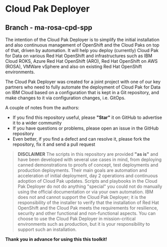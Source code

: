 # Cloud Pak Deployer
## Branch - ma-rosa-cpd-spp 

The intention of the Cloud Pak Deployer is to simplify the initial installation and also continuous management of OpenShift and the Cloud Paks on top of that, driven by automation. It will help you deploy (currently) Cloud Pak for Data on various Red Hat OpenShift and infrastructures such as IBM Cloud ROKS, Azure Red Hat OpenShift (ARO), Red Hat OpenShift on AWS (ROSA), VMWare vSphere and also on existing Red Hat OpenShift environments.

The Cloud Pak Deployer was created for a joint project with one of our key partners who need to fully automate the deployment of Cloud Pak for Data on IBM Cloud based on a configuration that is kept in a Git repository, and make changes to it via configuration changes, i.e. GitOps.

A couple of notes from the authors:
* If you find this repository useful, please **"Star"** it on GitHub to advertise it to a wider community
* If you have questions or problems, please open an issue in the GitHub repository
* Even better, if you find a defect and can resolve it, please fork the repository, fix it and send a pull request

> **DISCLAIMER** The scripts in this repository are provided **"as is"** and have been developed with several use cases in mind, from deploying canned demonstrations to proofs of concept, test deployments and production deployments. Their main goals are automation and acceleration of initial deployment, day 2 operations and continuous adoption of Cloud Pak updates. Scripts and playbooks in the Cloud Pak Deployer do not do anything "special" you could not do manually using the official documentation or via your own automation. IBM does not and cannot support the Cloud Pak Deployer; it is the responsibility of the installer to verify that the installation of Red Hat OpenShift and the Cloud Pak meets the requirements for resilience, security and other functional and non-functional aspects. You can choose to use the Cloud Pak Deployer in mission-critical environments such as production, but it is your responsibility to support such an installation.

**Thank you in advance for using this this toolkit!**
